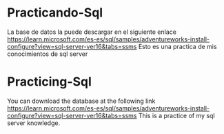 # Practicando-Sql
La base de datos la puede descargar en el siguiente enlace https://learn.microsoft.com/es-es/sql/samples/adventureworks-install-configure?view=sql-server-ver16&tabs=ssms
Esto es una practica de mis conocimientos de sql server 
# Practicing-Sql
You can download the database at the following link https://learn.microsoft.com/es-es/sql/samples/adventureworks-install-configure?view=sql-server-ver16&tabs=ssms
This is a practice of my sql server knowledge. 
